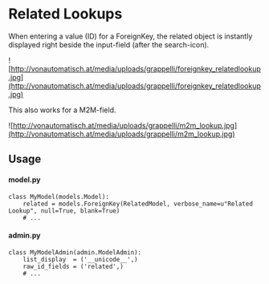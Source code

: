 # Related Lookups #

When entering a value (ID) for a ForeignKey, the related object is instantly displayed right beside the input-field (after the search-icon).

![http://vonautomatisch.at/media/uploads/grappelli/foreignkey_relatedlookup.jpg](http://vonautomatisch.at/media/uploads/grappelli/foreignkey_relatedlookup.jpg)

This also works for a M2M-field.

![http://vonautomatisch.at/media/uploads/grappelli/m2m_lookup.jpg](http://vonautomatisch.at/media/uploads/grappelli/m2m_lookup.jpg)

## Usage ##

#### model.py ####

```
class MyModel(models.Model):
    related = models.ForeignKey(RelatedModel, verbose_name=u"Related Lookup", null=True, blank=True)
    # ...
```

#### admin.py ####

```
class MyModelAdmin(admin.ModelAdmin):
    list_display  = ('__unicode__',)
    raw_id_fields = ('related',)    
    # ...
```